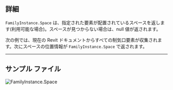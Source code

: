 ## 詳細
`FamilyInstance.Space` は、指定された要素が配置されているスペースを返します(利用可能な場合)。スペースが見つからない場合は、null 値が返されます。

次の例では、現在の Revit ドキュメントからすべての制気口要素が収集されます。次にスペースの位置情報が `FamilyInstance.Space` で返されます。
___
## サンプル ファイル

![FamilyInstance.Space](./Revit.Elements.FamilyInstance.Space_img.jpg)
